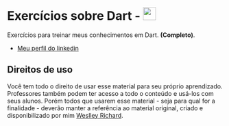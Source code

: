 # Exercícios sobre Dart - <img src="https://avatars.githubusercontent.com/u/1609975?s=200&v=4" width="30" height="30">
Exercícios para treinar meus conhecimentos em Dart. **(Completo)**. 

* [Meu perfil do linkedin](https://www.linkedin.com/in/weslley-richard/)

## Direitos de uso

Você tem todo o direito de usar esse material para seu próprio aprendizado. Professores também podem ter acesso a todo o conteúdo e usá-los com seus alunos. Porém todos que usarem esse material - seja para qual for a finalidade - deverão manter a referência ao material original, criado e disponibilizado por mim [Weslley Richard](https://www.linkedin.com/in/weslley-richard/).
